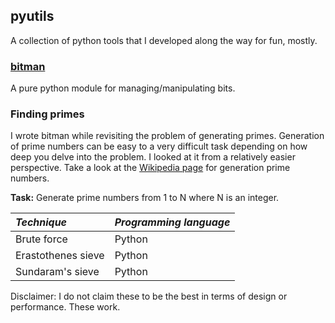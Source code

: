 ## pyutils 
A collection of python tools that I developed along the way for fun, mostly. 


### [bitman](https://github.com/subimal/bitman)
A pure python module for managing/manipulating bits.

### Finding primes
I wrote bitman while revisiting the problem of generating primes. Generation of prime numbers can be easy to a very difficult task depending on how deep you delve into the problem. I looked at it from a relatively easier perspective. Take a look at the [Wikipedia page](https://en.wikipedia.org/wiki/Generation_of_primes) for generation prime numbers. 

**Task:** Generate prime numbers from 1 to N where N is an integer.

|*Technique*|*Programming language*|
|:----------|:------------------------|
|Brute force|Python|
|Erastothenes sieve|Python|
|Sundaram's sieve|Python|





Disclaimer: I do not claim these to be the best in terms of design or performance. These work. 
